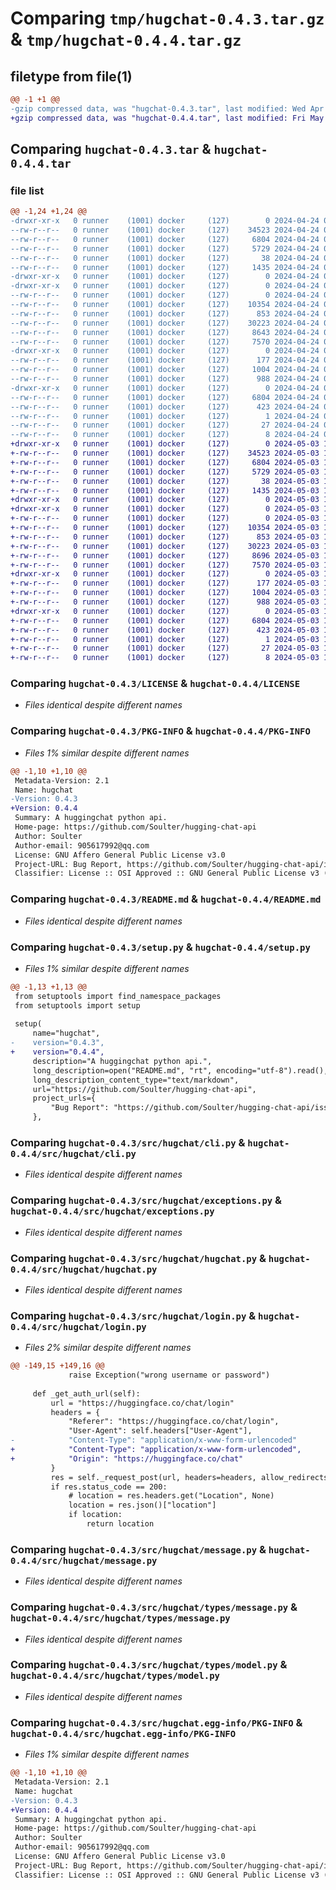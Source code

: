 # Comparing `tmp/hugchat-0.4.3.tar.gz` & `tmp/hugchat-0.4.4.tar.gz`

## filetype from file(1)

```diff
@@ -1 +1 @@
-gzip compressed data, was "hugchat-0.4.3.tar", last modified: Wed Apr 24 07:29:40 2024, max compression
+gzip compressed data, was "hugchat-0.4.4.tar", last modified: Fri May  3 15:37:32 2024, max compression
```

## Comparing `hugchat-0.4.3.tar` & `hugchat-0.4.4.tar`

### file list

```diff
@@ -1,24 +1,24 @@
-drwxr-xr-x   0 runner    (1001) docker     (127)        0 2024-04-24 07:29:40.126153 hugchat-0.4.3/
--rw-r--r--   0 runner    (1001) docker     (127)    34523 2024-04-24 07:29:35.000000 hugchat-0.4.3/LICENSE
--rw-r--r--   0 runner    (1001) docker     (127)     6804 2024-04-24 07:29:40.122153 hugchat-0.4.3/PKG-INFO
--rw-r--r--   0 runner    (1001) docker     (127)     5729 2024-04-24 07:29:35.000000 hugchat-0.4.3/README.md
--rw-r--r--   0 runner    (1001) docker     (127)       38 2024-04-24 07:29:40.126153 hugchat-0.4.3/setup.cfg
--rw-r--r--   0 runner    (1001) docker     (127)     1435 2024-04-24 07:29:35.000000 hugchat-0.4.3/setup.py
-drwxr-xr-x   0 runner    (1001) docker     (127)        0 2024-04-24 07:29:40.122153 hugchat-0.4.3/src/
-drwxr-xr-x   0 runner    (1001) docker     (127)        0 2024-04-24 07:29:40.122153 hugchat-0.4.3/src/hugchat/
--rw-r--r--   0 runner    (1001) docker     (127)        0 2024-04-24 07:29:35.000000 hugchat-0.4.3/src/hugchat/__init__.py
--rw-r--r--   0 runner    (1001) docker     (127)    10354 2024-04-24 07:29:35.000000 hugchat-0.4.3/src/hugchat/cli.py
--rw-r--r--   0 runner    (1001) docker     (127)      853 2024-04-24 07:29:35.000000 hugchat-0.4.3/src/hugchat/exceptions.py
--rw-r--r--   0 runner    (1001) docker     (127)    30223 2024-04-24 07:29:35.000000 hugchat-0.4.3/src/hugchat/hugchat.py
--rw-r--r--   0 runner    (1001) docker     (127)     8643 2024-04-24 07:29:35.000000 hugchat-0.4.3/src/hugchat/login.py
--rw-r--r--   0 runner    (1001) docker     (127)     7570 2024-04-24 07:29:35.000000 hugchat-0.4.3/src/hugchat/message.py
-drwxr-xr-x   0 runner    (1001) docker     (127)        0 2024-04-24 07:29:40.122153 hugchat-0.4.3/src/hugchat/types/
--rw-r--r--   0 runner    (1001) docker     (127)      177 2024-04-24 07:29:35.000000 hugchat-0.4.3/src/hugchat/types/assistant.py
--rw-r--r--   0 runner    (1001) docker     (127)     1004 2024-04-24 07:29:35.000000 hugchat-0.4.3/src/hugchat/types/message.py
--rw-r--r--   0 runner    (1001) docker     (127)      988 2024-04-24 07:29:35.000000 hugchat-0.4.3/src/hugchat/types/model.py
-drwxr-xr-x   0 runner    (1001) docker     (127)        0 2024-04-24 07:29:40.122153 hugchat-0.4.3/src/hugchat.egg-info/
--rw-r--r--   0 runner    (1001) docker     (127)     6804 2024-04-24 07:29:40.000000 hugchat-0.4.3/src/hugchat.egg-info/PKG-INFO
--rw-r--r--   0 runner    (1001) docker     (127)      423 2024-04-24 07:29:40.000000 hugchat-0.4.3/src/hugchat.egg-info/SOURCES.txt
--rw-r--r--   0 runner    (1001) docker     (127)        1 2024-04-24 07:29:40.000000 hugchat-0.4.3/src/hugchat.egg-info/dependency_links.txt
--rw-r--r--   0 runner    (1001) docker     (127)       27 2024-04-24 07:29:40.000000 hugchat-0.4.3/src/hugchat.egg-info/requires.txt
--rw-r--r--   0 runner    (1001) docker     (127)        8 2024-04-24 07:29:40.000000 hugchat-0.4.3/src/hugchat.egg-info/top_level.txt
+drwxr-xr-x   0 runner    (1001) docker     (127)        0 2024-05-03 15:37:32.706865 hugchat-0.4.4/
+-rw-r--r--   0 runner    (1001) docker     (127)    34523 2024-05-03 15:37:28.000000 hugchat-0.4.4/LICENSE
+-rw-r--r--   0 runner    (1001) docker     (127)     6804 2024-05-03 15:37:32.706865 hugchat-0.4.4/PKG-INFO
+-rw-r--r--   0 runner    (1001) docker     (127)     5729 2024-05-03 15:37:28.000000 hugchat-0.4.4/README.md
+-rw-r--r--   0 runner    (1001) docker     (127)       38 2024-05-03 15:37:32.706865 hugchat-0.4.4/setup.cfg
+-rw-r--r--   0 runner    (1001) docker     (127)     1435 2024-05-03 15:37:28.000000 hugchat-0.4.4/setup.py
+drwxr-xr-x   0 runner    (1001) docker     (127)        0 2024-05-03 15:37:32.702865 hugchat-0.4.4/src/
+drwxr-xr-x   0 runner    (1001) docker     (127)        0 2024-05-03 15:37:32.702865 hugchat-0.4.4/src/hugchat/
+-rw-r--r--   0 runner    (1001) docker     (127)        0 2024-05-03 15:37:28.000000 hugchat-0.4.4/src/hugchat/__init__.py
+-rw-r--r--   0 runner    (1001) docker     (127)    10354 2024-05-03 15:37:28.000000 hugchat-0.4.4/src/hugchat/cli.py
+-rw-r--r--   0 runner    (1001) docker     (127)      853 2024-05-03 15:37:28.000000 hugchat-0.4.4/src/hugchat/exceptions.py
+-rw-r--r--   0 runner    (1001) docker     (127)    30223 2024-05-03 15:37:28.000000 hugchat-0.4.4/src/hugchat/hugchat.py
+-rw-r--r--   0 runner    (1001) docker     (127)     8696 2024-05-03 15:37:28.000000 hugchat-0.4.4/src/hugchat/login.py
+-rw-r--r--   0 runner    (1001) docker     (127)     7570 2024-05-03 15:37:28.000000 hugchat-0.4.4/src/hugchat/message.py
+drwxr-xr-x   0 runner    (1001) docker     (127)        0 2024-05-03 15:37:32.706865 hugchat-0.4.4/src/hugchat/types/
+-rw-r--r--   0 runner    (1001) docker     (127)      177 2024-05-03 15:37:28.000000 hugchat-0.4.4/src/hugchat/types/assistant.py
+-rw-r--r--   0 runner    (1001) docker     (127)     1004 2024-05-03 15:37:28.000000 hugchat-0.4.4/src/hugchat/types/message.py
+-rw-r--r--   0 runner    (1001) docker     (127)      988 2024-05-03 15:37:28.000000 hugchat-0.4.4/src/hugchat/types/model.py
+drwxr-xr-x   0 runner    (1001) docker     (127)        0 2024-05-03 15:37:32.706865 hugchat-0.4.4/src/hugchat.egg-info/
+-rw-r--r--   0 runner    (1001) docker     (127)     6804 2024-05-03 15:37:32.000000 hugchat-0.4.4/src/hugchat.egg-info/PKG-INFO
+-rw-r--r--   0 runner    (1001) docker     (127)      423 2024-05-03 15:37:32.000000 hugchat-0.4.4/src/hugchat.egg-info/SOURCES.txt
+-rw-r--r--   0 runner    (1001) docker     (127)        1 2024-05-03 15:37:32.000000 hugchat-0.4.4/src/hugchat.egg-info/dependency_links.txt
+-rw-r--r--   0 runner    (1001) docker     (127)       27 2024-05-03 15:37:32.000000 hugchat-0.4.4/src/hugchat.egg-info/requires.txt
+-rw-r--r--   0 runner    (1001) docker     (127)        8 2024-05-03 15:37:32.000000 hugchat-0.4.4/src/hugchat.egg-info/top_level.txt
```

### Comparing `hugchat-0.4.3/LICENSE` & `hugchat-0.4.4/LICENSE`

 * *Files identical despite different names*

### Comparing `hugchat-0.4.3/PKG-INFO` & `hugchat-0.4.4/PKG-INFO`

 * *Files 1% similar despite different names*

```diff
@@ -1,10 +1,10 @@
 Metadata-Version: 2.1
 Name: hugchat
-Version: 0.4.3
+Version: 0.4.4
 Summary: A huggingchat python api.
 Home-page: https://github.com/Soulter/hugging-chat-api
 Author: Soulter
 Author-email: 905617992@qq.com
 License: GNU Affero General Public License v3.0
 Project-URL: Bug Report, https://github.com/Soulter/hugging-chat-api/issues
 Classifier: License :: OSI Approved :: GNU General Public License v3 (GPLv3)
```

### Comparing `hugchat-0.4.3/README.md` & `hugchat-0.4.4/README.md`

 * *Files identical despite different names*

### Comparing `hugchat-0.4.3/setup.py` & `hugchat-0.4.4/setup.py`

 * *Files 1% similar despite different names*

```diff
@@ -1,13 +1,13 @@
 from setuptools import find_namespace_packages
 from setuptools import setup
 
 setup(
     name="hugchat",
-    version="0.4.3",
+    version="0.4.4",
     description="A huggingchat python api.",
     long_description=open("README.md", "rt", encoding="utf-8").read(),
     long_description_content_type="text/markdown",
     url="https://github.com/Soulter/hugging-chat-api",
     project_urls={
         "Bug Report": "https://github.com/Soulter/hugging-chat-api/issues"
     },
```

### Comparing `hugchat-0.4.3/src/hugchat/cli.py` & `hugchat-0.4.4/src/hugchat/cli.py`

 * *Files identical despite different names*

### Comparing `hugchat-0.4.3/src/hugchat/exceptions.py` & `hugchat-0.4.4/src/hugchat/exceptions.py`

 * *Files identical despite different names*

### Comparing `hugchat-0.4.3/src/hugchat/hugchat.py` & `hugchat-0.4.4/src/hugchat/hugchat.py`

 * *Files identical despite different names*

### Comparing `hugchat-0.4.3/src/hugchat/login.py` & `hugchat-0.4.4/src/hugchat/login.py`

 * *Files 2% similar despite different names*

```diff
@@ -149,15 +149,16 @@
             raise Exception("wrong username or password")
 
     def _get_auth_url(self):
         url = "https://huggingface.co/chat/login"
         headers = {
             "Referer": "https://huggingface.co/chat/login",
             "User-Agent": self.headers["User-Agent"],
-            "Content-Type": "application/x-www-form-urlencoded"
+            "Content-Type": "application/x-www-form-urlencoded",
+            "Origin": "https://huggingface.co/chat"
         }
         res = self._request_post(url, headers=headers, allow_redirects=False)
         if res.status_code == 200:
             # location = res.headers.get("Location", None)
             location = res.json()["location"]
             if location:
                 return location
```

### Comparing `hugchat-0.4.3/src/hugchat/message.py` & `hugchat-0.4.4/src/hugchat/message.py`

 * *Files identical despite different names*

### Comparing `hugchat-0.4.3/src/hugchat/types/message.py` & `hugchat-0.4.4/src/hugchat/types/message.py`

 * *Files identical despite different names*

### Comparing `hugchat-0.4.3/src/hugchat/types/model.py` & `hugchat-0.4.4/src/hugchat/types/model.py`

 * *Files identical despite different names*

### Comparing `hugchat-0.4.3/src/hugchat.egg-info/PKG-INFO` & `hugchat-0.4.4/src/hugchat.egg-info/PKG-INFO`

 * *Files 1% similar despite different names*

```diff
@@ -1,10 +1,10 @@
 Metadata-Version: 2.1
 Name: hugchat
-Version: 0.4.3
+Version: 0.4.4
 Summary: A huggingchat python api.
 Home-page: https://github.com/Soulter/hugging-chat-api
 Author: Soulter
 Author-email: 905617992@qq.com
 License: GNU Affero General Public License v3.0
 Project-URL: Bug Report, https://github.com/Soulter/hugging-chat-api/issues
 Classifier: License :: OSI Approved :: GNU General Public License v3 (GPLv3)
```

